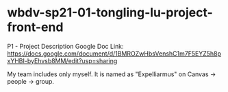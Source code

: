 # wbdv-sp21-01-tongling-lu-project-front-end

P1 - Project Description Google Doc Link: https://docs.google.com/document/d/1BMROZwHbsVenshC1m7F5EYZ5h8pxYHBI-byEhvsb8MM/edit?usp=sharing

My team includes only myself. It is named as "Expelliarmus" on Canvas -> people -> group.
